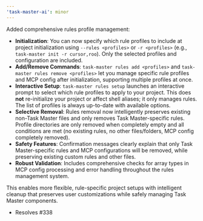 ```yaml
---
'task-master-ai': minor
---
```


Added comprehensive rules profile management:

- **Initialization**: You can now specify which rule profiles to include at project initialization using `--rules <profiles>` or `-r <profiles>` (e.g., `task-master init -r cursor,roo`). Only the selected profiles and configuration are included.
- **Add/Remove Commands**: `task-master rules add <profiles>` and `task-master rules remove <profiles>` let you manage specific rule profiles and MCP config after initialization, supporting multiple profiles at once.
- **Interactive Setup**: `task-master rules setup` launches an interactive prompt to select which rule profiles to apply to your project. This does **not** re-initialize your project or affect shell aliases; it only manages rules. The list of profiles is always up-to-date with available options.
- **Selective Removal**: Rules removal now intelligently preserves existing non-Task Master files and only removes Task Master-specific rules. Profile directories are only removed when completely empty and all conditions are met (no existing rules, no other files/folders, MCP config completely removed).
- **Safety Features**: Confirmation messages clearly explain that only Task Master-specific rules and MCP configurations will be removed, while preserving existing custom rules and other files.
- **Robust Validation**: Includes comprehensive checks for array types in MCP config processing and error handling throughout the rules management system.

This enables more flexible, rule-specific project setups with intelligent cleanup that preserves user customizations while safely managing Task Master components.

- Resolves #338